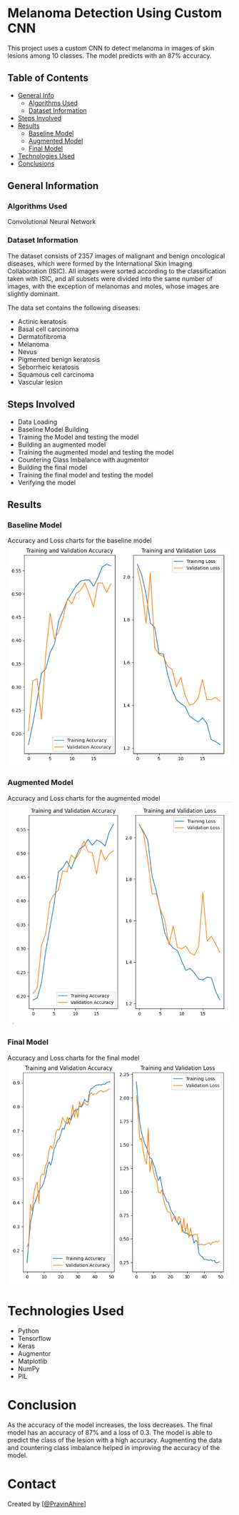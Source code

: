 # Melanoma Detection Using Custom CNN

This project uses a custom CNN to detect melanoma in images of skin lesions among 10 classes. The model predicts with an 87% accuracy.

## Table of Contents

* [General Info](#general-information)
    * [Algorithms Used](#algorithms-used)
    * [Dataset Information](#dataset-information)
* [Steps Involved](#steps-involved)
* [Results](#results)
    * [Baseline Model](#baseline-model)
    * [Augmented Model](#augmented-model)
    * [Final Model](#final-model)
* [Technologies Used](#technologies-used)
* [Conclusions](#conclusions)



## General Information

### Algorithms Used

Convolutional Neural Network

### Dataset Information

The dataset consists of 2357 images of malignant and benign oncological diseases, which were formed by the International Skin Imaging Collaboration (ISIC). All images were sorted according to the classification taken with ISIC, and all subsets were divided into the same number of images, with the exception of melanomas and moles, whose images are slightly dominant.

The data set contains the following diseases:

* Actinic keratosis
* Basal cell carcinoma
* Dermatofibroma
* Melanoma
* Nevus
* Pigmented benign keratosis
* Seborrheic keratosis
* Squamous cell carcinoma
* Vascular lesion

## Steps Involved

* Data Loading
* Baseline Model Building
* Training the Model and testing the model
* Building an augmented model
* Training the augmented model and testing the model
* Countering Class Imbalance with augmentor
* Building the final model
* Training the final model and testing the model
* Verifying the model

## Results

### Baseline Model

Accuracy and Loss charts for the baseline model
![Alt text](images/BaseModel.png)

### Augmented Model

Accuracy and Loss charts for the augmented model
![Alt text](images/AugmentedModel.png)

### Final Model

Accuracy and Loss charts for the final model
![Alt text](images/FinalModel.png)


# Technologies Used

* Python
* Tensorflow
* Keras
* Augmentor
* Matplotlib
* NumPy
* PIL

# Conclusion

As the accuracy of the model increases, the loss decreases. The final model has an accuracy of 87% and a loss of 0.3. The model is able to predict the class of the lesion with a high accuracy.
Augmenting the data and countering class imbalance helped in improving the accuracy of the model.

# Contact

Created by [[@PravinAhire](https://github.com/Vedanjal)]  

